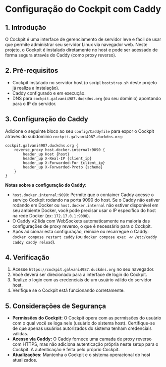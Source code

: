 # Configuração do Cockpit com Caddy

## 1. Introdução

O Cockpit é uma interface de gerenciamento de servidor leve e fácil de usar que permite administrar seu servidor Linux via navegador web. Neste projeto, o Cockpit é instalado diretamente no host e pode ser acessado de forma segura através do Caddy (como proxy reverso).

## 2. Pré-requisitos

- Cockpit instalado no servidor host (o script `bootstrap.sh` deste projeto já realiza a instalação).
- Caddy configurado e em execução.
- DNS para `cockpit.galvani4987.duckdns.org` (ou seu domínio) apontando para o IP do servidor.

## 3. Configuração do Caddy

Adicione o seguinte bloco ao seu `config/Caddyfile` para expor o Cockpit através do subdomínio `cockpit.galvani4987.duckdns.org`:

```caddy
cockpit.galvani4987.duckdns.org {
    reverse_proxy host.docker.internal:9090 {
        header_up Host {host}
        header_up X-Real-IP {client_ip}
        header_up X-Forwarded-For {client_ip}
        header_up X-Forwarded-Proto {scheme}
    }
}
```

**Notas sobre a configuração do Caddy:**
- `host.docker.internal:9090`: Permite que o container Caddy acesse o serviço Cockpit rodando na porta 9090 do host. Se o Caddy não estiver rodando em Docker ou `host.docker.internal` não estiver disponível em seu ambiente Docker, você pode precisar usar o IP específico do host na rede Docker (ex: `172.17.0.1:9090`).
- O Caddy v2 lida com WebSockets automaticamente na maioria das configurações de proxy reverso, o que é necessário para o Cockpit.
- Após adicionar esta configuração, reinicie ou recarregue o Caddy: `docker compose restart caddy` (ou `docker compose exec -w /etc/caddy caddy caddy reload`).

## 4. Verificação

1.  Acesse `https://cockpit.galvani4987.duckdns.org` no seu navegador.
2.  Você deverá ser direcionado para a interface de login do Cockpit.
3.  Realize o login com as credenciais de um usuário válido do servidor host.
4.  Verifique se o Cockpit está funcionando corretamente.

## 5. Considerações de Segurança

- **Permissões do Cockpit:** O Cockpit opera com as permissões do usuário com o qual você se loga nele (usuário do sistema host). Certifique-se de que apenas usuários autorizados do sistema tenham credenciais válidas.
- **Acesso via Caddy:** O Caddy fornece uma camada de proxy reverso com HTTPS, mas não adiciona autenticação própria neste setup para o Cockpit. A autenticação é feita pelo próprio Cockpit.
- **Atualizações:** Mantenha o Cockpit e o sistema operacional do host atualizados.
```
